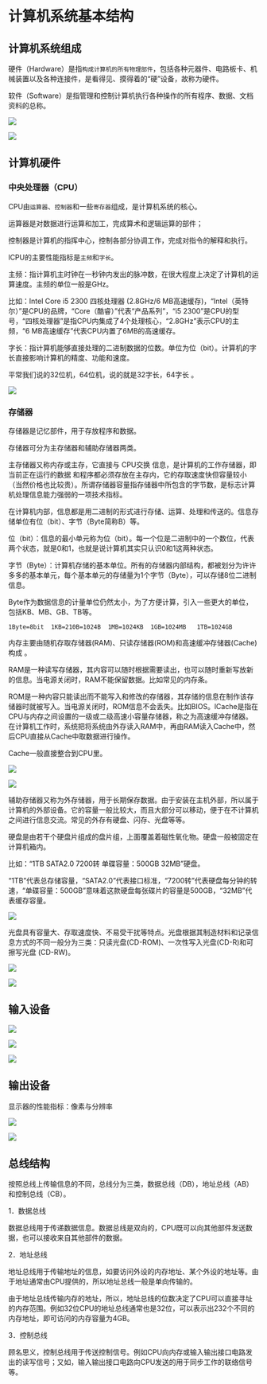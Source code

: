 # 计算机系统基本结构

## 计算机系统组成

硬件（Hardware）是指`构成计算机的所有物理部件`，包括各种元器件、电路板卡、机械装置以及各种连接件，是看得见、摸得着的“硬”设备，故称为硬件。

软件（Software）是指管理和控制计算机执行各种操作的所有程序、数据、文档资料的总称。

![](../.gitbook/assets/1.jpg)

![](../.gitbook/assets/20.png)

## 计算机硬件

### 中央处理器（CPU）

CPU由`运算器`、`控制器`和一些`寄存器`组成，是计算机系统的核心。

运算器是对数据进行运算和加工，完成算术和逻辑运算的部件；

控制器是计算机的指挥中心，控制各部分协调工作，完成对指令的解释和执行。

lCPU的主要性能指标是`主频`和`字长`。

主频：指计算机主时钟在一秒钟内发出的脉冲数，在很大程度上决定了计算机的运算速度。主频的单位一般是GHz。

比如：Intel Core i5 2300 四核处理器 (2.8GHz/6 MB高速缓存)，“Intel（英特尔）”是CPU的品牌，“Core（酷睿）”代表“产品系列”，“i5 2300”是CPU的型号，“四核处理器”是指CPU内集成了4个处理核心，“2.8GHz”表示CPU的主频，“6 MB高速缓存”代表CPU内置了6MB的高速缓存。

字长：指计算机能够直接处理的二进制数据的位数。单位为位（bit）。计算机的字长直接影响计算机的精度、功能和速度。

平常我们说的32位机，64位机，说的就是32字长，64字长 。

![](../.gitbook/assets/21.png)

### 存储器

存储器是记忆部件，用于存放程序和数据。

存储器可分为主存储器和辅助存储器两类。

主存储器又称内存或主存，它直接与 CPU交换 信息，是计算机的工作存储器，即当前正在运行的数据 和程序都必须存放在主存内，它的存取速度快但容量较小（当然价格也比较贵）。所谓存储器容量指存储器中所包含的字节数，是标志计算机处理信息能力强弱的一项技术指标。

在计算机内部，信息都是用二进制的形式进行存储、运算、处理和传送的。信息存储单位有位（bit）、字节（Byte简称B）等。

位（bit）：信息的最小单元称为位（bit）。每一个位是二进制中的一个数位，代表两个状态，就是0和1，也就是说计算机其实只认识0和1这两种状态。

字节（Byte）：计算机存储的基本单位。所有的存储器内部结构，都被划分为许许多多的基本单元，每个基本单元的存储量为1个字节（Byte），可以存储8位二进制信息。

Byte作为数据信息的计量单位仍然太小，为了方便计算，引入一些更大的单位，包括KB、MB、GB、TB等。

`1Byte=8bit  1KB=210B=1024B  1MB=1024KB  1GB=1024MB   1TB=1024GB`&#x20;

内存主要由随机存取存储器(RAM)、只读存储器(ROM)和高速缓冲存储器(Cache)构成 。

RAM是一种读写存储器，其内容可以随时根据需要读出，也可以随时重新写放新的信息。当电源关闭时，RAM不能保留数据。比如常见的内存条。

ROM是一种内容只能读出而不能写入和修改的存储器，其存储的信息在制作该存储器时就被写入。当电源关闭时，ROM信息不会丢失。比如BIOS。lCache是指在CPU与内存之间设置的一级或二级高速小容量存储器，称之为高速缓冲存储器。在计算机工作时，系统把将系统由外存读入RAM中，再由RAM读入Cache中，然后CPU直接从Cache中取数据进行操作。

Cache一般直接整合到CPU里。

![](../.gitbook/assets/22.png)

![](../.gitbook/assets/23.png)

辅助存储器又称为外存储器，用于长期保存数据。由于安装在主机外部，所以属于计算机的外部设备。它的容量一般比较大，而且大部分可以移动，便于在不计算机之间进行信息交流。常见的外存有硬盘、闪存、光盘等等。

硬盘是由若干个硬盘片组成的盘片组，上面覆盖着磁性氧化物。硬盘一般被固定在计算机箱内。

比如：“1TB SATA2.0 7200转 单碟容量：500GB 32MB”硬盘。

“1TB”代表总存储容量，“SATA2.0”代表接口标准，“7200转”代表硬盘每分钟的转速，“单碟容量：500GB”意味着这款硬盘每张碟片的容量是500GB，“32MB”代表缓存容量。

![](../.gitbook/assets/2.jpg)

光盘具有容量大、存取速度快、不易受干扰等特点。光盘根据其制造材料和记录信息方式的不同一般分为三类：只读光盘(CD-ROM)、一次性写入光盘(CD-R)和可擦写光盘 (CD-RW)。

![](../.gitbook/assets/24.png)

![](../.gitbook/assets/25.png)

## **输入设备**

![](../.gitbook/assets/26.png)

![](../.gitbook/assets/27.png)

![](../.gitbook/assets/28.png)

## 输出设备

显示器的性能指标：像素与分辨率

![](../.gitbook/assets/29.png)

![](../.gitbook/assets/30.png)

## 总线结构

按照总线上传输信息的不同，总线分为三类，数据总线（DB），地址总线（AB）和控制总线（CB）。

1．数据总线

数据总线用于传递数据信息。数据总线是双向的，CPU既可以向其他部件发送数据，也可以接收来自其他部件的数据。

2．地址总线

地址总线用于传输地址的信息，如要访问外设的内存地址、某个外设的地址等。由于地址通常由CPU提供的，所以地址总线一般是单向传输的。

由于地址总线传输内存的地址，所以，地址总线的位数决定了CPU可以直接寻址的内存范围。例如32位CPU的地址总线通常也是32位，可以表示出232个不同的内存地址，即可访问的内存容量为4GB。

3．控制总线

顾名思义，控制总线用于传送控制信号。例如CPU向内存或输入输出接口电路发出的读写信号；又如，输入输出接口电路向CPU发送的用于同步工作的联络信号等。
